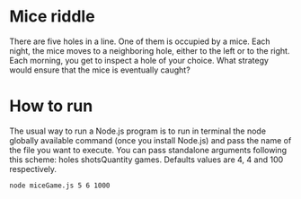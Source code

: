 # Mice riddle
There are five holes in a line. One of them is occupied by a mice. Each night, the mice moves to a neighboring hole, either to the left or to the right. Each morning, you get to inspect a hole of your choice. What strategy would ensure that the mice is eventually caught?

# How to run
The usual way to run a Node.js program is to run in terminal the node globally available command (once you install Node.js) and pass the name of the file you want to execute. You can pass standalone arguments following this scheme: holes shotsQuantity games. Defaults values are 4, 4 and 100 respectively. 
```shell
node miceGame.js 5 6 1000
```
